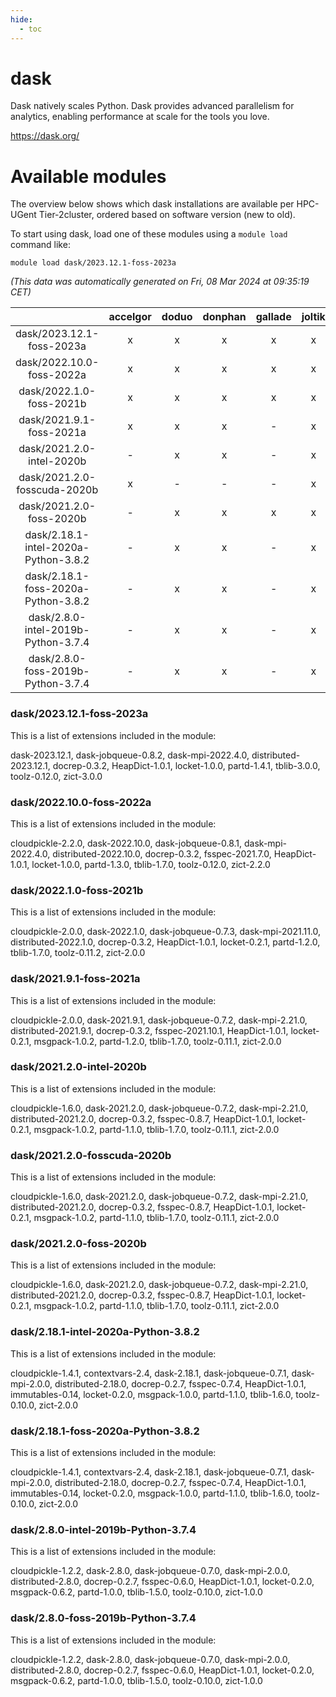```yaml
---
hide:
  - toc
---
```


dask
====


Dask natively scales Python. Dask provides advanced parallelism for analytics, enabling performance at scale for the tools you love.

https://dask.org/
# Available modules


The overview below shows which dask installations are available per HPC-UGent Tier-2cluster, ordered based on software version (new to old).

To start using dask, load one of these modules using a `module load` command like:

```shell
module load dask/2023.12.1-foss-2023a
```

*(This data was automatically generated on Fri, 08 Mar 2024 at 09:35:19 CET)*  

| |accelgor|doduo|donphan|gallade|joltik|skitty|
| :---: | :---: | :---: | :---: | :---: | :---: | :---: |
|dask/2023.12.1-foss-2023a|x|x|x|x|x|x|
|dask/2022.10.0-foss-2022a|x|x|x|x|x|x|
|dask/2022.1.0-foss-2021b|x|x|x|x|x|x|
|dask/2021.9.1-foss-2021a|x|x|x|-|x|x|
|dask/2021.2.0-intel-2020b|-|x|x|-|x|x|
|dask/2021.2.0-fosscuda-2020b|x|-|-|-|x|-|
|dask/2021.2.0-foss-2020b|-|x|x|x|x|x|
|dask/2.18.1-intel-2020a-Python-3.8.2|-|x|x|-|x|x|
|dask/2.18.1-foss-2020a-Python-3.8.2|-|x|x|-|x|x|
|dask/2.8.0-intel-2019b-Python-3.7.4|-|x|x|-|x|x|
|dask/2.8.0-foss-2019b-Python-3.7.4|-|x|x|-|x|x|


### dask/2023.12.1-foss-2023a

This is a list of extensions included in the module:

dask-2023.12.1, dask-jobqueue-0.8.2, dask-mpi-2022.4.0, distributed-2023.12.1, docrep-0.3.2, HeapDict-1.0.1, locket-1.0.0, partd-1.4.1, tblib-3.0.0, toolz-0.12.0, zict-3.0.0

### dask/2022.10.0-foss-2022a

This is a list of extensions included in the module:

cloudpickle-2.2.0, dask-2022.10.0, dask-jobqueue-0.8.1, dask-mpi-2022.4.0, distributed-2022.10.0, docrep-0.3.2, fsspec-2021.7.0, HeapDict-1.0.1, locket-1.0.0, partd-1.3.0, tblib-1.7.0, toolz-0.12.0, zict-2.2.0

### dask/2022.1.0-foss-2021b

This is a list of extensions included in the module:

cloudpickle-2.0.0, dask-2022.1.0, dask-jobqueue-0.7.3, dask-mpi-2021.11.0, distributed-2022.1.0, docrep-0.3.2, HeapDict-1.0.1, locket-0.2.1, partd-1.2.0, tblib-1.7.0, toolz-0.11.2, zict-2.0.0

### dask/2021.9.1-foss-2021a

This is a list of extensions included in the module:

cloudpickle-2.0.0, dask-2021.9.1, dask-jobqueue-0.7.2, dask-mpi-2.21.0, distributed-2021.9.1, docrep-0.3.2, fsspec-2021.10.1, HeapDict-1.0.1, locket-0.2.1, msgpack-1.0.2, partd-1.2.0, tblib-1.7.0, toolz-0.11.1, zict-2.0.0

### dask/2021.2.0-intel-2020b

This is a list of extensions included in the module:

cloudpickle-1.6.0, dask-2021.2.0, dask-jobqueue-0.7.2, dask-mpi-2.21.0, distributed-2021.2.0, docrep-0.3.2, fsspec-0.8.7, HeapDict-1.0.1, locket-0.2.1, msgpack-1.0.2, partd-1.1.0, tblib-1.7.0, toolz-0.11.1, zict-2.0.0

### dask/2021.2.0-fosscuda-2020b

This is a list of extensions included in the module:

cloudpickle-1.6.0, dask-2021.2.0, dask-jobqueue-0.7.2, dask-mpi-2.21.0, distributed-2021.2.0, docrep-0.3.2, fsspec-0.8.7, HeapDict-1.0.1, locket-0.2.1, msgpack-1.0.2, partd-1.1.0, tblib-1.7.0, toolz-0.11.1, zict-2.0.0

### dask/2021.2.0-foss-2020b

This is a list of extensions included in the module:

cloudpickle-1.6.0, dask-2021.2.0, dask-jobqueue-0.7.2, dask-mpi-2.21.0, distributed-2021.2.0, docrep-0.3.2, fsspec-0.8.7, HeapDict-1.0.1, locket-0.2.1, msgpack-1.0.2, partd-1.1.0, tblib-1.7.0, toolz-0.11.1, zict-2.0.0

### dask/2.18.1-intel-2020a-Python-3.8.2

This is a list of extensions included in the module:

cloudpickle-1.4.1, contextvars-2.4, dask-2.18.1, dask-jobqueue-0.7.1, dask-mpi-2.0.0, distributed-2.18.0, docrep-0.2.7, fsspec-0.7.4, HeapDict-1.0.1, immutables-0.14, locket-0.2.0, msgpack-1.0.0, partd-1.1.0, tblib-1.6.0, toolz-0.10.0, zict-2.0.0

### dask/2.18.1-foss-2020a-Python-3.8.2

This is a list of extensions included in the module:

cloudpickle-1.4.1, contextvars-2.4, dask-2.18.1, dask-jobqueue-0.7.1, dask-mpi-2.0.0, distributed-2.18.0, docrep-0.2.7, fsspec-0.7.4, HeapDict-1.0.1, immutables-0.14, locket-0.2.0, msgpack-1.0.0, partd-1.1.0, tblib-1.6.0, toolz-0.10.0, zict-2.0.0

### dask/2.8.0-intel-2019b-Python-3.7.4

This is a list of extensions included in the module:

cloudpickle-1.2.2, dask-2.8.0, dask-jobqueue-0.7.0, dask-mpi-2.0.0, distributed-2.8.0, docrep-0.2.7, fsspec-0.6.0, HeapDict-1.0.1, locket-0.2.0, msgpack-0.6.2, partd-1.0.0, tblib-1.5.0, toolz-0.10.0, zict-1.0.0

### dask/2.8.0-foss-2019b-Python-3.7.4

This is a list of extensions included in the module:

cloudpickle-1.2.2, dask-2.8.0, dask-jobqueue-0.7.0, dask-mpi-2.0.0, distributed-2.8.0, docrep-0.2.7, fsspec-0.6.0, HeapDict-1.0.1, locket-0.2.0, msgpack-0.6.2, partd-1.0.0, tblib-1.5.0, toolz-0.10.0, zict-1.0.0